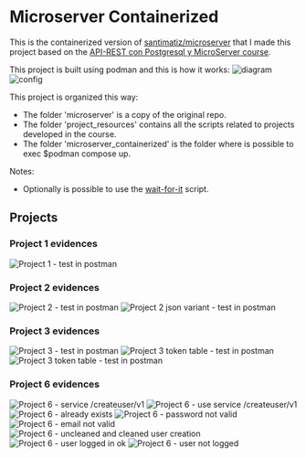 # Microserver Containerized

This is the containerized version of [santimatiz/microserver](https://github.com/santimatiz/microserver) that I made this project based on the [API-REST con Postgresql y MicroServer course](https://www.udemy.com/course/api-rest-con-postgresql/).

This project is built using podman and this is how it works:
![diagram](./images/diagram.png)
![config](./images/podman_run.png)

This project is organized this way:

- The folder 'microserver' is a copy of the original repo.
- The folder 'project_resources' contains all the scripts related to projects developed in the course.
- The folder 'microserver_containerized' is the folder where is possible to exec $podman compose up.

Notes:

- Optionally is possible to use the [wait-for-it](https://github.com/vishnubob/wait-for-it) script.

## Projects

### Project 1 evidences

![Project 1 - test in postman](./images/test_postman.png)

### Project 2 evidences

![Project 2 - test in postman](./images/test_postman_2.png)
![Project 2 json variant - test in postman](./images/test_postman_2_json.png)

### Project 3 evidences

![Project 3 - test in postman](./images/test_postman_3.png)
![Project 3 token table - test in postman](./images/test_postman_3_tokenTable.png)
![Project 3 token table - test in postman](./images/test_postman_3_salutadejsontok.png)

### Project 6 evidences

![Project 6 - service /createuser/v1](./images/servicecreateuserv1.png)
![Project 6 - use service /createuser/v1](./images/useservicecreateuserv1.png)
![Project 6 - already exists](./images/alreadyexists.png)
![Project 6 - password not valid](./images/passwordnotvalid.png)
![Project 6 - email not valid](./images/emailnotvalid.png)
![Project 6 - uncleaned and cleaned user creation](./images/uncleanedandcleanedusercreation.png)
![Project 6 - user logged in ok](./images/userloggedinok.png)
![Project 6 - user not logged](./images/usernotlogged.png)
